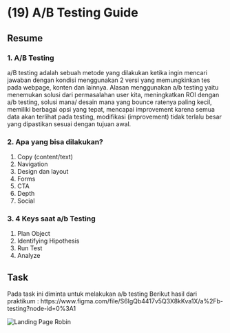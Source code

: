 <h1>(19) A/B Testing Guide</h1>

<h2>Resume</h2>
<h3>1.  A/B Testing</h3>
    <p>
        a/B testing adalah sebuah metode yang dilakukan ketika ingin mencari jawaban dengan kondisi menggunakan 2 versi yang memungkinkan tes pada webpage, konten dan lainnya. Alasan menggunakan a/b testing yaitu menemukan solusi dari permasalahan user kita, meningkatkan ROI dengan a/b testing, solusi mana/ desain mana yang bounce ratenya paling kecil, memiliki berbagai opsi yang tepat, mencapai improvement karena semua data akan terlihat pada testing, modifikasi (improvement) tidak terlalu besar yang dipastikan sesuai dengan tujuan awal.
    </p>
<h3>2. Apa yang bisa dilakukan?</h3>
    <ol>
        <li>Copy (content/text)</li>
        <li>Navigation</li>
        <li>Design dan layout</li>
        <li>Forms</li>
        <li>CTA</li>
        <li>Depth</li>
        <li>Social</li>
    </ol>
<h3>3. 4 Keys saat a/b Testing</h3>
    <ol>
        <li>Plan Object</li>
        <li>Identifying Hipothesis</li>
        <li>Run Test</li>
        <li>Analyze</li>
    </ol>

<h2>Task</h2>
<p>
    Pada task ini diminta untuk melakukan a/b testing
    Berikut hasil dari praktikum :
    https://www.figma.com/file/S6lgQb4417v5Q3X8kKva1X/a%2Fb-testing?node-id=0%3A1
</p>

![Landing Page Robin](https://user-images.githubusercontent.com/80687802/161933004-385664f3-8314-4476-b0f7-76fc66790aee.png)
